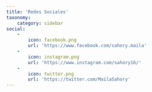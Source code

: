 ```yaml
---
title: 'Redes Sociales'
taxonomy:
    category: sidebar
social:
    -
        icon: facebook.png
        url: 'https://www.facebook.com/sahory.maila'
    -
        icon: instagram.png
        url: 'https://www.instagram.com/sahory16/'
    -
        icon: twitter.png
        url: 'https://twitter.com/MailaSahory'
---
```


